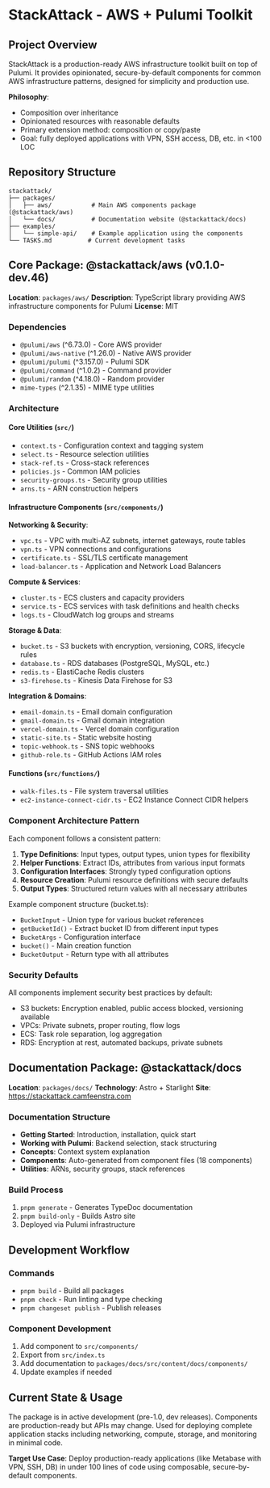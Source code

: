 # StackAttack - AWS + Pulumi Toolkit

## Project Overview

StackAttack is a production-ready AWS infrastructure toolkit built on top of Pulumi. It provides opinionated, secure-by-default components for common AWS infrastructure patterns, designed for simplicity and production use.

**Philosophy**: 
- Composition over inheritance
- Opinionated resources with reasonable defaults
- Primary extension method: composition or copy/paste
- Goal: fully deployed applications with VPN, SSH access, DB, etc. in <100 LOC

## Repository Structure

```
stackattack/
├── packages/
│   ├── aws/           # Main AWS components package (@stackattack/aws)
│   └── docs/          # Documentation website (@stackattack/docs)
├── examples/
│   └── simple-api/    # Example application using the components
└── TASKS.md          # Current development tasks
```

## Core Package: @stackattack/aws (v0.1.0-dev.46)

**Location**: `packages/aws/`
**Description**: TypeScript library providing AWS infrastructure components for Pulumi
**License**: MIT

### Dependencies
- `@pulumi/aws` (^6.73.0) - Core AWS provider
- `@pulumi/aws-native` (^1.26.0) - Native AWS provider
- `@pulumi/pulumi` (^3.157.0) - Pulumi SDK
- `@pulumi/command` (^1.0.2) - Command provider
- `@pulumi/random` (^4.18.0) - Random provider
- `mime-types` (^2.1.35) - MIME type utilities

### Architecture

#### Core Utilities (`src/`)
- `context.ts` - Configuration context and tagging system
- `select.ts` - Resource selection utilities
- `stack-ref.ts` - Cross-stack references
- `policies.js` - Common IAM policies
- `security-groups.ts` - Security group utilities
- `arns.ts` - ARN construction helpers

#### Infrastructure Components (`src/components/`)

**Networking & Security**:
- `vpc.ts` - VPC with multi-AZ subnets, internet gateways, route tables
- `vpn.ts` - VPN connections and configurations
- `certificate.ts` - SSL/TLS certificate management
- `load-balancer.ts` - Application and Network Load Balancers

**Compute & Services**:
- `cluster.ts` - ECS clusters and capacity providers
- `service.ts` - ECS services with task definitions and health checks
- `logs.ts` - CloudWatch log groups and streams

**Storage & Data**:
- `bucket.ts` - S3 buckets with encryption, versioning, CORS, lifecycle rules
- `database.ts` - RDS databases (PostgreSQL, MySQL, etc.)
- `redis.ts` - ElastiCache Redis clusters
- `s3-firehose.ts` - Kinesis Data Firehose for S3

**Integration & Domains**:
- `email-domain.ts` - Email domain configuration
- `gmail-domain.ts` - Gmail domain integration
- `vercel-domain.ts` - Vercel domain configuration
- `static-site.ts` - Static website hosting
- `topic-webhook.ts` - SNS topic webhooks
- `github-role.ts` - GitHub Actions IAM roles

#### Functions (`src/functions/`)
- `walk-files.ts` - File system traversal utilities
- `ec2-instance-connect-cidr.ts` - EC2 Instance Connect CIDR helpers

### Component Architecture Pattern

Each component follows a consistent pattern:
1. **Type Definitions**: Input types, output types, union types for flexibility
2. **Helper Functions**: Extract IDs, attributes from various input formats
3. **Configuration Interfaces**: Strongly typed configuration options
4. **Resource Creation**: Pulumi resource definitions with secure defaults
5. **Output Types**: Structured return values with all necessary attributes

Example component structure (bucket.ts):
- `BucketInput` - Union type for various bucket references
- `getBucketId()` - Extract bucket ID from different input types
- `BucketArgs` - Configuration interface
- `bucket()` - Main creation function
- `BucketOutput` - Return type with all attributes

### Security Defaults

All components implement security best practices by default:
- S3 buckets: Encryption enabled, public access blocked, versioning available
- VPCs: Private subnets, proper routing, flow logs
- ECS: Task role separation, log aggregation
- RDS: Encryption at rest, automated backups, private subnets

## Documentation Package: @stackattack/docs

**Location**: `packages/docs/`
**Technology**: Astro + Starlight
**Site**: https://stackattack.camfeenstra.com

### Documentation Structure
- **Getting Started**: Introduction, installation, quick start
- **Working with Pulumi**: Backend selection, stack structuring
- **Concepts**: Context system explanation
- **Components**: Auto-generated from component files (18 components)
- **Utilities**: ARNs, security groups, stack references

### Build Process
1. `pnpm generate` - Generates TypeDoc documentation
2. `pnpm build-only` - Builds Astro site
3. Deployed via Pulumi infrastructure

## Development Workflow

### Commands
- `pnpm build` - Build all packages
- `pnpm check` - Run linting and type checking
- `pnpm changeset publish` - Publish releases

### Component Development
1. Add component to `src/components/`
2. Export from `src/index.ts`
3. Add documentation to `packages/docs/src/content/docs/components/`
4. Update examples if needed

## Current State & Usage

The package is in active development (pre-1.0, dev releases). Components are production-ready but APIs may change. Used for deploying complete application stacks including networking, compute, storage, and monitoring in minimal code.

**Target Use Case**: Deploy production-ready applications (like Metabase with VPN, SSH, DB) in under 100 lines of code using composable, secure-by-default components.